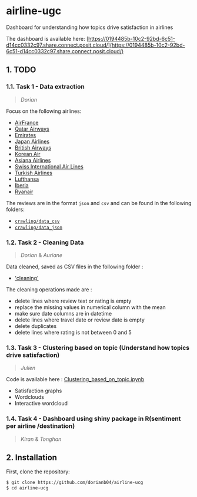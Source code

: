 # airline-ugc
Dashboard for understanding how topics drive satisfaction in airlines

The dashboard is available here:
[https://0194485b-10c2-92bd-6c51-d14cc0332c97.share.connect.posit.cloud/](https://0194485b-10c2-92bd-6c51-d14cc0332c97.share.connect.posit.cloud/)

## 1. TODO

### 1.1. Task 1 - Data extraction

> *Dorian*

Focus on the following airlines:
- [AirFrance](https://www.tripadvisor.com/Airline_Review-d8729003-Reviews-Air-France) 
- [Qatar Airways](https://www.tripadvisor.com/Airline_Review-d8729134-Reviews-Qatar-Airways)
- [Emirates](https://www.tripadvisor.com/Airline_Review-d8729069-Reviews-or520-Emirates)
- [Japan Airlines](https://www.tripadvisor.com/Airline_Review-d8729095-Reviews-Japan-Airlines-JAL)
- [British Airways](https://www.tripadvisor.com/Airline_Review-d8729039-Reviews-British-Airways)
- [Korean Air](https://www.tripadvisor.com/Airline_Review-d8729105-Reviews-or1030-Korean-Air)
- [Asiana Airlines](https://www.tripadvisor.com/Airline_Review-d8729024-Reviews-Asiana-Airlines)
- [Swiss International Air Lines](https://www.tripadvisor.com/Airline_Review-d8729160-Reviews-Swiss-International-Air-Lines-SWISS)
- [Turkish Airlines](https://www.tripadvisor.com/Airline_Review-d8729174-Reviews-Turkish-Airlines)
- [Lufthansa](https://www.tripadvisor.com/Airline_Review-d8729113-Reviews-Lufthansa)
- [Iberia](https://www.tripadvisor.com/Airline_Review-d8729089-Reviews-Iberia)
- [Ryanair](https://www.tripadvisor.com/Airline_Review-d8729141-Reviews-Ryanair)


The reviews are in the format `json` and `csv` and can be found in the following folders:
- [`crawling/data_csv`](crawling/data_csv)
- [`crawling/data_json`](crawling/data_json)

### 1.2. Task 2 - Cleaning Data 
> *Dorian* & *Auriane*

Data cleaned, saved as CSV files in the following folder :
- ['cleaning'](cleaning)
  
The cleaning operations made are :
- delete lines where review text or rating is empty
- replace the missing values in numerical column with the mean
- make sure date columns are in datetime
- delete lines where travel date or review date is empty
- delete duplicates
- delete lines where rating is not between 0 and 5

### 1.3. Task 3 - Clustering based on topic (Understand how topics drive satisfaction)
> *Julien*

Code is available here : 
[Clustering_based_on_topic.ipynb](https://github.com/dorianb04/airline-ucg/blob/main/Clustering_based_on_topic.ipynb) 

- Satisfaction graphs
- Wordclouds
- Interactive wordcloud

### 1.4. Task 4 - Dashboard using shiny package in R(sentiment per airline /destination)
> *Kiran* & *Tonghan*

## 2. Installation
First, clone the repository:
```bash
$ git clone https://github.com/dorianb04/airline-ucg
$ cd airline-ucg
```
